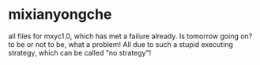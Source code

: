 # mixianyongche
all files for mxyc1.0, which has met a failure already. Is tomorrow going on? to be or not to be, what a problem! All due to such a stupid executing strategy, which can be called "no strategy"!
